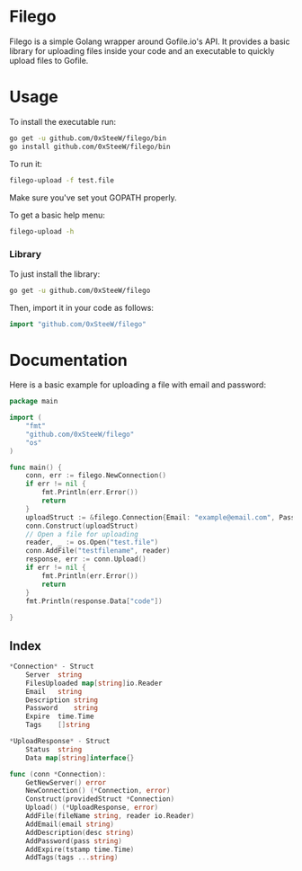 # Filego

Filego is a simple Golang wrapper around Gofile.io's API. It provides a basic library for uploading files inside your code and an executable to quickly upload files to Gofile.

# Usage

To install the executable run:

```bash
go get -u github.com/0xSteeW/filego/bin
go install github.com/0xSteeW/filego/bin
```
To run it:
```bash
filego-upload -f test.file
```
Make sure you've set yout GOPATH properly.

To get a basic help menu:

```bash
filego-upload -h
```
### Library
To just install the library:
```bash
go get -u github.com/0xSteeW/filego
```
Then, import it in your code as follows:
```go
import "github.com/0xSteeW/filego"
```

# Documentation

Here is a basic example for uploading a file with email and password:

```go
package main

import (
	"fmt"
	"github.com/0xSteeW/filego"
	"os"
)

func main() {
	conn, err := filego.NewConnection()
	if err != nil {
		fmt.Println(err.Error())
		return
	}
	uploadStruct := &filego.Connection{Email: "example@email.com", Password: "rockyou"}
	conn.Construct(uploadStruct)
	// Open a file for uploading
	reader, _ := os.Open("test.file")
	conn.AddFile("testfilename", reader)
	response, err := conn.Upload()
	if err != nil {
		fmt.Println(err.Error())
		return
	}
	fmt.Println(response.Data["code"])
	
}
```

## Index

```go
*Connection* - Struct
	Server	string
	FilesUploaded map[string]io.Reader
	Email	string
	Description	string
	Password	string
	Expire	time.Time
	Tags	[]string

*UploadResponse* - Struct 
	Status	string
	Data map[string]interface{}

func (conn *Connection):
	GetNewServer() error
	NewConnection() (*Connection, error)
	Construct(providedStruct *Connection)
	Upload() (*UploadResponse, error)
	AddFile(fileName string, reader io.Reader)
	AddEmail(email string)	
	AddDescription(desc string)
	AddPassword(pass string)
	AddExpire(tstamp time.Time)
	AddTags(tags ...string)
```
